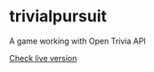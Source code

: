 # trivialpursuit
A game working with Open Trivia API

[Check live version](https://laspargus.github.io/trivialpursuit/) 
